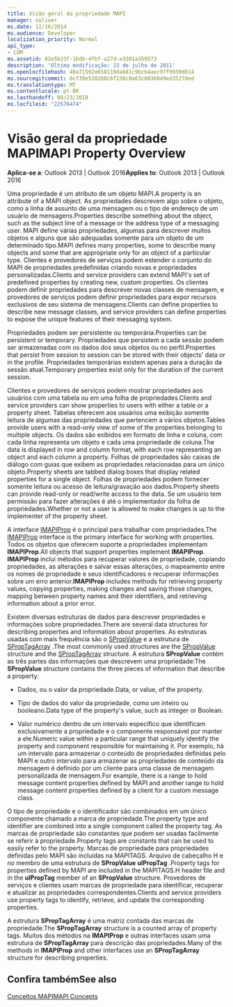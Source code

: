 ```yaml
---
title: Visão geral da propriedade MAPI
manager: soliver
ms.date: 11/16/2014
ms.audience: Developer
localization_priority: Normal
api_type:
- COM
ms.assetid: 02e5b23f-1bdb-4fbf-a27d-e3301a359573
description: 'Última modificação: 23 de julho de 2011'
ms.openlocfilehash: 40a71592e658110dab81c9bcb4aec97f9930d014
ms.sourcegitcommit: 0cf39e5382b8c6f236c8a63c6036849ed3527ded
ms.translationtype: MT
ms.contentlocale: pt-BR
ms.lasthandoff: 08/23/2018
ms.locfileid: "22576474"
---
```

# <a name="mapi-property-overview"></a><span data-ttu-id="738d4-103">Visão geral da propriedade MAPI</span><span class="sxs-lookup"><span data-stu-id="738d4-103">MAPI Property Overview</span></span>

  
  
<span data-ttu-id="738d4-104">**Aplica-se a**: Outlook 2013 | Outlook 2016</span><span class="sxs-lookup"><span data-stu-id="738d4-104">**Applies to**: Outlook 2013 | Outlook 2016</span></span> 
  
<span data-ttu-id="738d4-105">Uma propriedade é um atributo de um objeto MAPI.</span><span class="sxs-lookup"><span data-stu-id="738d4-105">A property is an attribute of a MAPI object.</span></span> <span data-ttu-id="738d4-106">As propriedades descrevem algo sobre o objeto, como a linha de assunto de uma mensagem ou o tipo de endereço de um usuário de mensagens.</span><span class="sxs-lookup"><span data-stu-id="738d4-106">Properties describe something about the object, such as the subject line of a message or the address type of a messaging user.</span></span> <span data-ttu-id="738d4-107">MAPI define várias propriedades, algumas para descrever muitos objetos e alguns que são adequadas somente para um objeto de um determinado tipo.</span><span class="sxs-lookup"><span data-stu-id="738d4-107">MAPI defines many properties, some to describe many objects and some that are appropriate only for an object of a particular type.</span></span> <span data-ttu-id="738d4-108">Clientes e provedores de serviços podem estender o conjunto do MAPI de propriedades predefinidas criando novas e propriedades personalizadas.</span><span class="sxs-lookup"><span data-stu-id="738d4-108">Clients and service providers can extend MAPI's set of predefined properties by creating new, custom properties.</span></span> <span data-ttu-id="738d4-109">Os clientes podem definir propriedades para descrever novas classes de mensagem, e provedores de serviços podem definir propriedades para expor recursos exclusivos de seu sistema de mensagens.</span><span class="sxs-lookup"><span data-stu-id="738d4-109">Clients can define properties to describe new message classes, and service providers can define properties to expose the unique features of their messaging system.</span></span>
  
<span data-ttu-id="738d4-110">Propriedades podem ser persistente ou temporária.</span><span class="sxs-lookup"><span data-stu-id="738d4-110">Properties can be persistent or temporary.</span></span> <span data-ttu-id="738d4-111">Propriedades que persistem a cada sessão podem ser armazenadas com os dados dos seus objetos ou no perfil.</span><span class="sxs-lookup"><span data-stu-id="738d4-111">Properties that persist from session to session can be stored with their objects' data or in the profile.</span></span> <span data-ttu-id="738d4-112">Propriedades temporárias existem apenas para a duração da sessão atual.</span><span class="sxs-lookup"><span data-stu-id="738d4-112">Temporary properties exist only for the duration of the current session.</span></span> 
  
<span data-ttu-id="738d4-113">Clientes e provedores de serviços podem mostrar propriedades aos usuários com uma tabela ou em uma folha de propriedades.</span><span class="sxs-lookup"><span data-stu-id="738d4-113">Clients and service providers can show properties to users with either a table or a property sheet.</span></span> <span data-ttu-id="738d4-114">Tabelas oferecem aos usuários uma exibição somente leitura de algumas das propriedades que pertencem a vários objetos.</span><span class="sxs-lookup"><span data-stu-id="738d4-114">Tables provide users with a read-only view of some of the properties belonging to multiple objects.</span></span> <span data-ttu-id="738d4-115">Os dados são exibidos em formato de linha e coluna, com cada linha representa um objeto e cada uma propriedade de coluna.</span><span class="sxs-lookup"><span data-stu-id="738d4-115">The data is displayed in row and column format, with each row representing an object and each column a property.</span></span> <span data-ttu-id="738d4-116">Folhas de propriedades são caixas de diálogo com guias que exibem as propriedades relacionadas para um único objeto.</span><span class="sxs-lookup"><span data-stu-id="738d4-116">Property sheets are tabbed dialog boxes that display related properties for a single object.</span></span> <span data-ttu-id="738d4-117">Folhas de propriedades podem fornecer somente leitura ou acesso de leitura/gravação aos dados.</span><span class="sxs-lookup"><span data-stu-id="738d4-117">Property sheets can provide read-only or read/write access to the data.</span></span> <span data-ttu-id="738d4-118">Se um usuário tem permissão para fazer alterações é até o implementador da folha de propriedades.</span><span class="sxs-lookup"><span data-stu-id="738d4-118">Whether or not a user is allowed to make changes is up to the implementer of the property sheet.</span></span>
  
<span data-ttu-id="738d4-119">A interface [IMAPIProp](imapipropiunknown.md) é o principal para trabalhar com propriedades.</span><span class="sxs-lookup"><span data-stu-id="738d4-119">The [IMAPIProp](imapipropiunknown.md) interface is the primary interface for working with properties.</span></span> <span data-ttu-id="738d4-120">Todos os objetos que oferecem suporte a propriedades implementam **IMAPIProp**.</span><span class="sxs-lookup"><span data-stu-id="738d4-120">All objects that support properties implement **IMAPIProp**.</span></span> <span data-ttu-id="738d4-121">**IMAPIProp** inclui métodos para recuperar valores de propriedade, copiando propriedades, as alterações e salvar essas alterações, o mapeamento entre os nomes de propriedade e seus identificadores e recuperar informações sobre um erro anterior.</span><span class="sxs-lookup"><span data-stu-id="738d4-121">**IMAPIProp** includes methods for retrieving property values, copying properties, making changes and saving those changes, mapping between property names and their identifiers, and retrieving information about a prior error.</span></span> 
  
<span data-ttu-id="738d4-122">Existem diversas estruturas de dados para descrever propriedades e informações sobre propriedades.</span><span class="sxs-lookup"><span data-stu-id="738d4-122">There are several data structures for describing properties and information about properties.</span></span> <span data-ttu-id="738d4-123">As estruturas usadas com mais frequência são o [SPropValue](spropvalue.md) e a estrutura de [SPropTagArray](sproptagarray.md) .</span><span class="sxs-lookup"><span data-stu-id="738d4-123">The most commonly used structures are the [SPropValue](spropvalue.md) structure and the [SPropTagArray](sproptagarray.md) structure.</span></span> <span data-ttu-id="738d4-124">A estrutura **SPropValue** contém as três partes das informações que descrevem uma propriedade:</span><span class="sxs-lookup"><span data-stu-id="738d4-124">The **SPropValue** structure contains the three pieces of information that describe a property:</span></span> 
  
- <span data-ttu-id="738d4-125">Dados, ou o valor da propriedade.</span><span class="sxs-lookup"><span data-stu-id="738d4-125">Data, or value, of the property.</span></span>
    
- <span data-ttu-id="738d4-126">Tipo de dados do valor da propriedade, como um inteiro ou booleano.</span><span class="sxs-lookup"><span data-stu-id="738d4-126">Data type of the property's value, such as integer or Boolean.</span></span> 
    
- <span data-ttu-id="738d4-127">Valor numérico dentro de um intervalo específico que identificam exclusivamente a propriedade e o componente responsável por manter a ele.</span><span class="sxs-lookup"><span data-stu-id="738d4-127">Numeric value within a particular range that uniquely identify the property and component responsible for maintaining it.</span></span> <span data-ttu-id="738d4-128">Por exemplo, há um intervalo para armazenar o conteúdo de propriedades definidas pelo MAPI e outro intervalo para armazenar as propriedades de conteúdo da mensagem é definido por um cliente para uma classe de mensagem personalizada de mensagem.</span><span class="sxs-lookup"><span data-stu-id="738d4-128">For example, there is a range to hold message content properties defined by MAPI and another range to hold message content properties defined by a client for a custom message class.</span></span> 
    
<span data-ttu-id="738d4-129">O tipo de propriedade e o identificador são combinados em um único componente chamado a marca de propriedade.</span><span class="sxs-lookup"><span data-stu-id="738d4-129">The property type and identifier are combined into a single component called the property tag.</span></span> <span data-ttu-id="738d4-130">As marcas de propriedade são constantes que podem ser usadas facilmente se referir à propriedade.</span><span class="sxs-lookup"><span data-stu-id="738d4-130">Property tags are constants that can be used to easily refer to the property.</span></span> <span data-ttu-id="738d4-131">Marcas de propriedade para propriedades definidas pelo MAPI são incluídas na MAPITAGS. Arquivo de cabeçalho H e no membro de uma estrutura de **SPropValue** **ulPropTag** .</span><span class="sxs-lookup"><span data-stu-id="738d4-131">Property tags for properties defined by MAPI are included in the MAPITAGS.H header file and in the **ulPropTag** member of an **SPropValue** structure.</span></span> <span data-ttu-id="738d4-132">Provedores de serviços e clientes usam marcas de propriedade para identificar, recuperar e atualizar as propriedades correspondentes.</span><span class="sxs-lookup"><span data-stu-id="738d4-132">Clients and service providers use property tags to identify, retrieve, and update the corresponding properties.</span></span> 
  
<span data-ttu-id="738d4-133">A estrutura **SPropTagArray** é uma matriz contada das marcas de propriedade.</span><span class="sxs-lookup"><span data-stu-id="738d4-133">The **SPropTagArray** structure is a counted array of property tags.</span></span> <span data-ttu-id="738d4-134">Muitos dos métodos na **IMAPIProp** e outras interfaces usam uma estrutura de **SPropTagArray** para descrição das propriedades.</span><span class="sxs-lookup"><span data-stu-id="738d4-134">Many of the methods in **IMAPIProp** and other interfaces use an **SPropTagArray** structure for describing properties.</span></span> 
  
## <a name="see-also"></a><span data-ttu-id="738d4-135">Confira também</span><span class="sxs-lookup"><span data-stu-id="738d4-135">See also</span></span>



[<span data-ttu-id="738d4-136">Conceitos MAPI</span><span class="sxs-lookup"><span data-stu-id="738d4-136">MAPI Concepts</span></span>](mapi-concepts.md)

